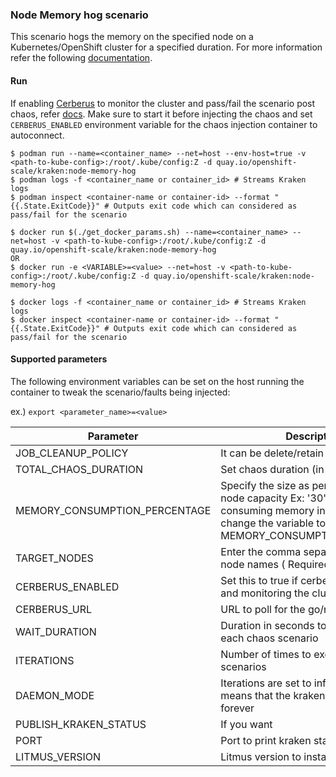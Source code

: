 ### Node Memory hog scenario
This scenario hogs the memory on the specified node on a Kubernetes/OpenShift cluster for a specified duration. For more information refer the following [documentation](https://github.com/cloud-bulldozer/kraken/blob/master/docs/litmus_scenarios.md).

#### Run
If enabling [Cerberus](https://github.com/cloud-bulldozer/kraken#kraken-scenario-passfail-criteria-and-report) to monitor the cluster and pass/fail the scenario post chaos, refer [docs](https://github.com/cloud-bulldozer/kraken-hub/tree/main/docs/cerberus.md). Make sure to start it before injecting the chaos and set `CERBERUS_ENABLED` environment variable for the chaos injection container to autoconnect.

```
$ podman run --name=<container_name> --net=host --env-host=true -v <path-to-kube-config>:/root/.kube/config:Z -d quay.io/openshift-scale/kraken:node-memory-hog
$ podman logs -f <container_name or container_id> # Streams Kraken logs
$ podman inspect <container-name or container-id> --format "{{.State.ExitCode}}" # Outputs exit code which can considered as pass/fail for the scenario
```

```
$ docker run $(./get_docker_params.sh) --name=<container_name> --net=host -v <path-to-kube-config>:/root/.kube/config:Z -d quay.io/openshift-scale/kraken:node-memory-hog
OR 
$ docker run -e <VARIABLE>=<value> --net=host -v <path-to-kube-config>:/root/.kube/config:Z -d quay.io/openshift-scale/kraken:node-memory-hog

$ docker logs -f <container_name or container_id> # Streams Kraken logs
$ docker inspect <container-name or container-id> --format "{{.State.ExitCode}}" # Outputs exit code which can considered as pass/fail for the scenario
```

#### Supported parameters

The following environment variables can be set on the host running the container to tweak the scenario/faults being injected:

ex.) 
`export <parameter_name>=<value>`

Parameter               | Description                                                           | Default
----------------------- | -----------------------------------------------------------------     | ------------------------------------ |
JOB_CLEANUP_POLICY      | It can be delete/retain                                               | delete                               |
TOTAL_CHAOS_DURATION    | Set chaos duration (in sec) as desired                                | 300                                  |
MEMORY_CONSUMPTION_PERCENTAGE | Specify the size as percent of total node capacity Ex: '30'. Note: For consuming memory in mebibytes change the variable to MEMORY_CONSUMPTION_MEBIBYTES | 50 |
TARGET_NODES            | Enter the comma separated targeted node names ( Required )            | ""                                   |
CERBERUS_ENABLED        | Set this to true if cerberus is running and monitoring the cluster    | False                                |
CERBERUS_URL            | URL to poll for the go/no-go signal                                   | http://0.0.0.0:8080                  |
WAIT_DURATION           | Duration in seconds to wait between each chaos scenario               | 60                                   |
ITERATIONS              | Number of times to execute the scenarios                              | 1                                    |
DAEMON_MODE             | Iterations are set to infinity which means that the kraken will cause chaos forever | False                  |
PUBLISH_KRAKEN_STATUS              | If you want                         | True                                    |
PORT              | Port to print kraken status to                             | 8081                                    |
LITMUS_VERSION             | Litmus version to install | v.1.13.8                 |
